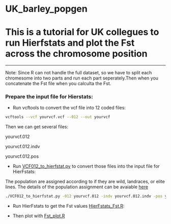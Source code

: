 # UK_barley_popgen
# This is a tutorial for UK collegues to run Hierfstats and plot the Fst across the chromosome position

---
Note: Since R can not handle the full dataset, so we have to split each chromesome into two parts and run each part seperately.Then when you concatenate the Fst file when you calculta the Fst.

### Prepare the input file for Hierstats:

- Run vcftools to convert the vcf file into 12 coded files:

```bash
vcftools --vcf yourvcf.vcf --012 --out yourvcf
```

Then we can get several files:

yourvcf.012

yourvcf.012.indv

yourvcf.012.pos

-    Run [VCF012_to_hierfstat.py](https://github.com/lilei1/UK_barley_popgen/blob/main/scripts/VCF012_to_hierfstat.py) to convert those files into the input file for HierFstats:

The population are assigned according to if they are wild, landraces, or elite lines. The details of the population assignment can be avaiable [here](https://github.com/lilei1/UK_barley_popgen/blob/main/data/pop.txt)

```bash
./VCF012_to_hierfstat.py -012 yourvcf.012 -indv yourvcf.012.indv -pos yourvcf.012.pos -pop pop.txt
```

-    Run HierFstats to get the Fst values [HierFstats_Fst.R](https://github.com/lilei1/UK_barley_popgen/blob/main/scripts/HierFstats_Fst.R):

-   Then plot with [Fst_plot.R](https://github.com/lilei1/UK_barley_popgen/blob/main/scripts/Fst_plot.R)